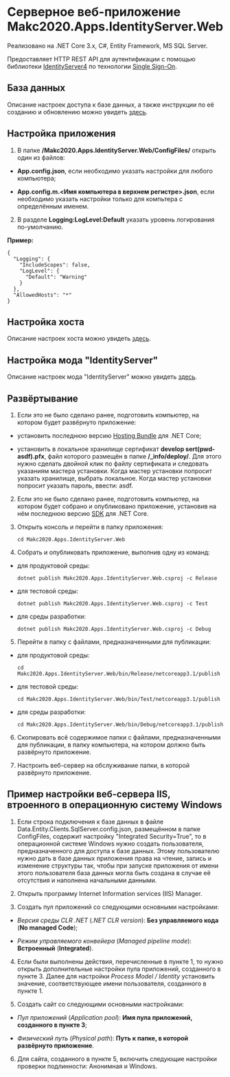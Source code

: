 # Серверное веб-приложение Makc2020.Apps.IdentityServer.Web

Реализовано на .NET Core 3.x, C#, Entity Framework, MS SQL Server.

Предоставляет HTTP REST API для аутентификации с помощью библиотеки
[IdentityServer4](http://docs.identityserver.io/en/latest/index.html)
по технологии [Single Sign-On](https://ru.wikipedia.org/wiki/Технология_единого_входа).

## База данных

Описание настроек доступа к базе данных, а также инструкции
по её созданию и обновлению можно увидеть [здесь](../Makc2020.Data.Entity.Clients.SqlServer/README.md).

## Настройка приложения

1. В папке **/Makc2020.Apps.IdentityServer.Web/ConfigFiles/** открыть один из файлов:

- **App.config.json**, если необходимо указать настройки для любого компьютера;

- **App.config.m.<Имя компьютера в верхнем регистре>.json**, если необходимо указать настройки только для компьтера с определённым именем.

2. В разделе **Logging:LogLevel:Default** указать уровень логирования по-умолчанию.

**Пример:**

    {  
      "Logging": {
        "IncludeScopes": false,
        "LogLevel": {
          "Default": "Warning"
        }
      },
      "AllowedHosts": "*"
    }

## Настройка хоста

Описание настроек хоста можно увидеть [здесь](../Makc2020.Host/README.md).

## Настройка мода "IdentityServer"

Описание настроек мода "IdentityServer" можно увидеть [здесь](../Makc2020.Mods.IdentityServer/README.md).

## Развёртывание

1. Если это не было сделано ранее, подготовить компьютер, на котором будет развёрнуто приложение:

- установить последнюю версию [Hosting Bundle](https://dotnet.microsoft.com/download/dotnet-core/3.1) для .NET Core;

- установить в локальное хранилище сертификат **develop sert(pwd-asdf).pfx**, файл
которого размещён в папке **/_info/deploy/**.
Для этого нужно сделать двойной клик по файлу сертификата и следовать указаниям мастера установки.
Когда мастер установки попросит указать хранилище, выбрать локальное.
Когда мастер установки попросит указать пароль, ввести: asdf.

2. Если это не было сделано ранее, подготовить компьютер, на котором будет собрано и опубликовано приложение, установив на нём
последнюю версию [SDK](https://dotnet.microsoft.com/download/dotnet-core/3.1) для .NET Core.

3. Открыть консоль и перейти в папку приложения:

       cd Makc2020.Apps.IdentityServer.Web

4. Собрать и опубликовать приложение, выполнив одну из команд:
 
- для продуктовой среды:

      dotnet publish Makc2020.Apps.IdentityServer.Web.csproj -c Release

- для тестовой среды:

      dotnet publish Makc2020.Apps.IdentityServer.Web.csproj -c Test

- для среды разработки:

      dotnet publish Makc2020.Apps.IdentityServer.Web.csproj -c Debug

5. Перейти в папку с файлами, предназначенными для публикации:
 
- для продуктовой среды:

      cd Makc2020.Apps.IdentityServer.Web/bin/Release/netcoreapp3.1/publish

- для тестовой среды:

      cd Makc2020.Apps.IdentityServer.Web/bin/Test/netcoreapp3.1/publish

- для среды разработки:

      cd Makc2020.Apps.IdentityServer.Web/bin/Debug/netcoreapp3.1/publish

6. Скопировать всё содержимое папки с файлами, предназначенными для публикации,
в папку компьютера, на котором должно быть развёрнуто приложение.

7. Настроить веб-сервер на обслуживание папки, в которой развёрнуто приложение.

## Пример настройки веб-сервера IIS, втроенного в операционную систему Windows

1. Если строка подключения к базе данных в файле Data.Entity.Clients.SqlServer.config.json, размещённом в папке
ConfigFiles, содержит настройку "Integrated Security=True", то в операционной системе Windows нужно
создать пользователя, предназначенного для доступа к базе данных. Этому пользователю нужно дать в базе
данных приложения права на чтение, запись и изменение структуры так, чтобы при запуске приложения от имени
этого пользователя база данных могла быть создана в случае её отсутствия и наполнена начальными данными.  

2. Открыть программу Internet Information services (IIS) Manager.

3. Создать пул приложений со следующими основными настройками:

- *Версия среды CLR .NET* (*.NET CLR version*): **Без управляемого кода** (**No managed Code**);

- *Режим управляемого конвейера* (*Managed pipeline mode*): **Встроенный** (**Integrated**).

4. Если были выполнены действия, перечисленные в пункте 1, то нужно открыть дополнительные настройки
пула приложений, созданного в пункте 3. Далее для настройки *Process Model / Identity* установить значение,
соответствующее имени пользователя, созданного в пункте 1.

5. Создать сайт со следующими основными настройками:

- *Пул приложений* (*Application pool*): **Имя пула приложений, созданного в пункте 3**;

- *Физический путь* (*Physical path*): **Путь к папке, в которой развёрнуто приложение**.

6. Для сайта, созданного в пункте 5, включить следующие настройки проверки подлинности: Анонимная и Windows.
